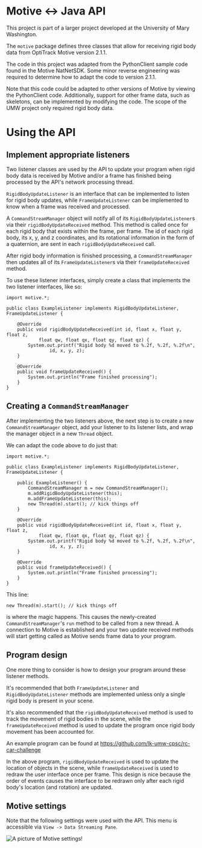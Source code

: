 # Motive <-> Java API

This project is part of a larger project developed at the University of Mary Washington.

The `motive` package defines three classes that allow for receiving
rigid body data from OptiTrack Motive version 2.1.1.

The code in this project was adapted from the PythonClient
sample code found in the Motive NatNetSDK. Some minor
reverse engineering was required to determine how to
adapt the code to version 2.1.1.

Note that this code could be adapted to other versions of Motive by
viewing the PythonClient code. Additionally, support for other
frame data, such as skeletons, can be implemented by modifying the code.
The scope of the UMW project only required rigid body data.

# Using the API

## Implement appropriate listeners

Two listener classes are used by the API to update your
program when rigid body data is received by Motive
and/or a frame has finished being processed by the
API's network processing thread.

`RigidBodyUpdateListener` is an interface that can be implemented
to listen for rigid body updates, while `FrameUpdateListener`
can be implemented to know when a frame was received and processed.

A `CommandStreamManager` object will notify all of its `RigidBodyUpdateListener`s
via their `rigidBodyUpdateReceived` method. This method is called once
for each rigid body that exists within the frame, per frame. The id of each rigid body, its x, y, and z coordinates, and its rotational information in the form of a
quaternion, are sent in each `rigidBodyUpdateReceived` call.

After rigid body information is finished processing, a `CommandStreamManager` then
updates all of its `FrameUpdateListener`s via their `frameUpdateReceived`
method.

To use these listener interfaces, simply create a class that implements the two
listener interfaces, like so:

    import motive.*;

    public class ExampleListener implements RigidBodyUpdateListener, FrameUpdateListener {

        @Override
        public void rigidBodyUpdateReceived(int id, float x, float y, float z, 
                float qw, float qx, float qy, float qz) {
            System.out.printf("Rigid body %d moved to %.2f, %.2f, %.2f\n",
                    id, x, y, z);
        }

        @Override
        public void frameUpdateReceived() {
            System.out.println("Frame finished processing");
        }
    }

## Creating a `CommandStreamManager`

After implementing the two listeners above, the next step is to create
a new `CommandStreamManager` object, add your listener to its listener
lists, and wrap the manager object in a new `Thread` object.

We can adapt the code above to do just that:

    import motive.*;

    public class ExampleListener implements RigidBodyUpdateListener, FrameUpdateListener {

        public ExampleListener() {
            CommandStreamManager m = new CommandStreamManager();
            m.addRigidBodyUpdateListener(this);
            m.addFrameUpdateListener(this);
            new Thread(m).start(); // kick things off
        }

        @Override
        public void rigidBodyUpdateReceived(int id, float x, float y, float z, 
                float qw, float qx, float qy, float qz) {
            System.out.printf("Rigid body %d moved to %.2f, %.2f, %.2f\n",
                    id, x, y, z);
        }

        @Override
        public void frameUpdateReceived() {
            System.out.println("Frame finished processing");
        }
    }

This line:

    new Thread(m).start(); // kick things off

is where the magic happens. This causes the newly-created `CommandStreamManager`'s
`run` method to be called from a new thread. A connection to Motive is established
and your two update received methods will start getting called as Motive sends
frame data to your program.

## Program design

One more thing to consider is how to design your program around these listener
methods.

It's recommended that both `FrameUpdateListener` and `RigidBodyUpdateListener`
methods are implemented unless only a single rigid body is present in your scene.

It's also recommended that the `rigidBodyUpdateReceived` method is used to track
the movement of rigid bodies in the scene, while the `frameUpdateReceived` method
is used to update the program once rigid body movement has been accounted for.

An example program can be found at
https://github.com/lk-umw-cpsc/rc-car-challenge

In the above program, `rigidBodyUpdateReceived` is used to update the location
of objects in the scene, while `frameUpdateReceived` is used to redraw the user
interface once per frame. This design is nice because the order of events causes
the interface to be redrawn only after each rigid body's location (and rotation)
are updated.

## Motive settings

Note that the following settings were used with the API. This menu
is accessible via `View -> Data Streaming Pane`.

![A picture of Motive settings!](https://github.com/lk-umw-cpsc/rc-car-challenge/blob/master/images/Motive%20Settings.PNG "Settings")

